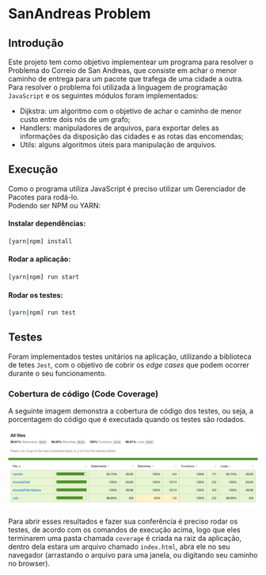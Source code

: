 # SanAndreas Problem
  
## Introdução

Este projeto tem como objetivo implementear um programa para resolver o Problema do Correio de San Andreas, que consiste em achar o menor caminho de entrega para um pacote que trafega de uma cidade a outra.
Para resolver o problema foi utilizada a linguagem de programação `JavaScript` e os seguintes módulos foram implementados:
- Dijkstra: um algoritmo com o objetivo de achar o caminho de menor custo entre dois nós de um grafo;
- Handlers: manipuladores de arquivos, para exportar deles as informações da disposição das cidades e as rotas das encomendas;
- Utils: alguns algoritmos úteis para manipulação de arquivos.
  
## Execução
Como o programa utiliza JavaScript é preciso utilizar um Gerenciador de Pacotes para rodá-lo.  
Podendo ser NPM ou YARN:
  
#### Instalar dependências:
```bash
[yarn|npm] install
```
  
#### Rodar a aplicação:
```bash
[yarn|npm] run start
```
  
#### Rodar os testes:
```bash
[yarn|npm] run test
```
  
## Testes
Foram implementados testes unitários na aplicação, utilizando a biblioteca de tetes `Jest`, com o objetivo de cobrir os _edge cases_ que podem ocorrer durante o seu funcionamento.

### Cobertura de código (Code Coverage)
A seguinte imagem demonstra a cobertura de código dos testes, ou seja, a porcentagem do código que é executada quando os testes são rodados.
  
![Cobertura do código pelos testes](docs/img/code-coverage.png)
  
Para abrir esses resultados e fazer sua conferência é preciso rodar os testes, de acordo com os comandos de execução acima, logo que eles terminarem uma pasta chamada `coverage` é criada na raiz da aplicação, dentro dela estara um arquivo chamado `index.html`, abra ele no seu navegador (arrastando o arquivo para uma janela, ou digitando seu caminho no browser).
  
